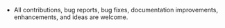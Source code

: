 - All contributions, bug reports, bug fixes, documentation improvements, enhancements, and ideas are welcome.
